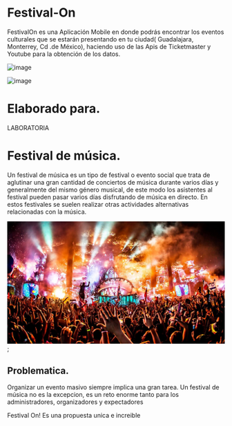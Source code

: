 # Festival-On

FestivalOn es una Aplicación Mobile en donde podrás encontrar los eventos culturales que se estarán presentando en tu ciudad( Guadalajara, Monterrey, Cd .de México), haciendo uso de las Apis de Ticketmaster y Youtube para la obtención de los datos. 

![image](https://user-images.githubusercontent.com/37425706/44371103-d92c0c80-a4a2-11e8-8c4c-ce1b09ba1fd8.png)

![image](https://user-images.githubusercontent.com/37425706/44371193-5c4d6280-a4a3-11e8-9fe3-9b9da3079fe0.png)

# Elaborado para.
LABORATORIA


# Festival de música.

Un festival de música es un tipo de festival o evento social que trata de aglutinar una gran cantidad de conciertos de música durante varios días y generalmente del mismo género musical, de este modo los asistentes al festival pueden pasar varios días disfrutando de música en directo. En estos festivales se suelen realizar otras actividades alternativas relacionadas con la música.

![Festival de música](assets/image/festival-musica.jpg);

## Problematica.

Organizar un evento masivo siempre implica una gran tarea.
Un festival de música no es la excepcion, es un reto enorme tanto para los administradores, organizadores y expectadores 

Festival On! Es una propuesta unica e increible  
